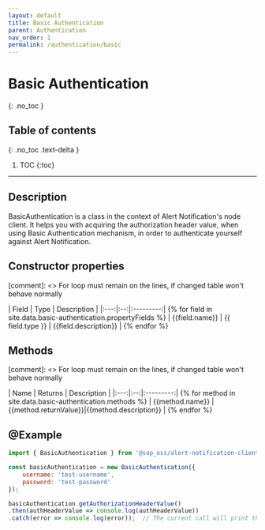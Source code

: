 ```yaml
---
layout: default
title: Basic Authentication
parent: Authentication
nav_order: 1
permalink: /authentication/basic
---
```


# Basic Authentication
{: .no_toc }

## Table of contents
{: .no_toc .text-delta }

1. TOC
{:toc}

---

## Description

BasicAuthentication is a class in the context of Alert Notification's node client. It helps you with acquiring the authorization header value, when using Basic Authentication mechanism, in order to authenticate yourself against Alert Notification.

## Constructor properties

[comment]: <> For loop must remain on the lines, if changed table won't behave normally

| Field | Type | Description |
|:---:|:--:|:---------:| {% for field in site.data.basic-authentication.propertyFields %}
| {{field.name}} | {{ field.type }} | {{field.description}} | {% endfor %}

## Methods

[comment]: <> For loop must remain on the lines, if changed table won't behave normally

| Name | Returns | Description |
|:---:|:--:|:---------:| {% for method in site.data.basic-authentication.methods %}
| {{method.name}} | {{method.returnValue}}|{{method.description}} | {% endfor %}

## @Example

```js
import { BasicAuthentication } from '@sap_oss/alert-notification-client';

const basicAuthentication = new BasicAuthentication({
    username: 'test-username',
    password: 'test-password'
});

basicAuthentication.getAuthorizationHeaderValue()
.then(authHeaderValue => console.log(authHeaderValue))
.catch(error => console.log(error));  // The current call will print the basic authorization header value with encoded username and password in base64 format 'Basic dGVzdC11c2VybmFtZTp0ZXN0LXBhc3N3b3Jk'
```